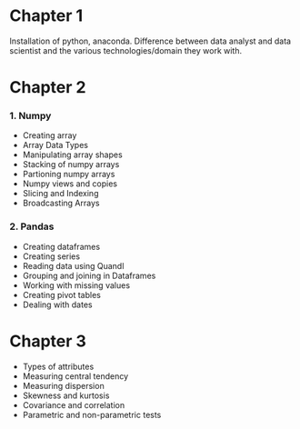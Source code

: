 # Chapter 1 
Installation of python, anaconda. Difference between data analyst and data scientist and the various technologies/domain they work with.

# Chapter 2
<h3>1. Numpy</h3>

<ul>
  <li>Creating array</li>
  <li>Array Data Types</li>
  <li>Manipulating array shapes</li>
  <li>Stacking of numpy arrays</li>
  <li>Partioning numpy arrays</li>
  <li>Numpy views and copies</li>
  <li>Slicing and Indexing</li>
  <li>Broadcasting Arrays</li>
 </ul>
 
 <h3>2. Pandas</h3>
 
 <ul>
  <li>Creating dataframes</li>
  <li>Creating series</li>
  <li>Reading data using Quandl</li>
  <li>Grouping and joining in Dataframes</li>
  <li>Working with missing values</li>
  <li>Creating pivot tables</li>
  <li>Dealing with dates</li>
 </ul>

# Chapter 3

<ul>
  <li>Types of attributes</li>
  <li>Measuring central tendency</li>
  <li>Measuring dispersion</li>
  <li>Skewness and kurtosis</li>
  <li>Covariance and correlation</li>
  <li>Parametric and non-parametric tests</li>
</ul>
